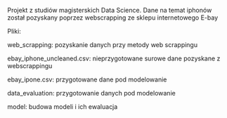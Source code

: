 Projekt z studiów magisterskich Data Science.
Dane na temat iphonów został pozyskany poprzez webscrapping ze sklepu internetowego E-bay

Pliki:

web_scrapping: pozyskanie danych przy metody web scrappingu

ebay_iphone_uncleaned.csv: nieprzygotowane surowe dane pozyskane z webscrappingu

ebay_ipone.csv: przygotowane dane pod modelowanie

data_evaluation: przygotowanie danych pod modelowanie

model: budowa modeli i ich ewaluacja
